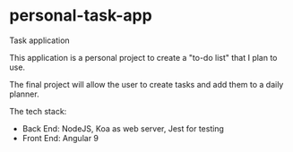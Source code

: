 # personal-task-app
Task application

This application is a personal project to create a "to-do list" that I plan to use. 

The final project will allow the user to create tasks and add them to a daily planner. 

The tech stack:
- Back End: NodeJS, Koa as web server, Jest for testing
- Front End: Angular 9
